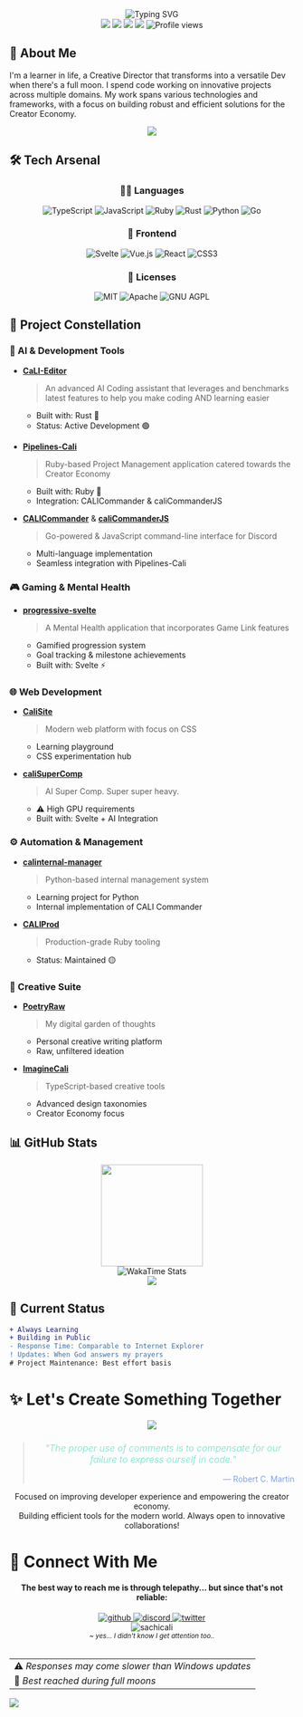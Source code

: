 <div align="center">
  <img src="https://readme-typing-svg.demolab.com?font=Fira+Code&size=32&duration=2800&pause=2000&color=A9FEF7&center=true&vCenter=true&width=940&lines=Hi%2C+I'm+CHI!+🌙;Creative+Director+by+Day%2C+Dev+by+Moonlight+✨;Building+the+Creator+Economy+🎨;AI+%2B+Design+%2B+Code+%3D+Magic+💫" alt="Typing SVG" />
</div>

<div align="center">
  <img src="https://img.shields.io/badge/Creative%20Director-Design-ff69b4" />
  <img src="https://img.shields.io/badge/Developer-Code-blue" />
  <img src="https://img.shields.io/badge/Moonlight-Active-blueviolet" />
  <img src="https://img.shields.io/badge/Response%20Time-Geological-lightgrey" />
  <img src="https://komarev.com/ghpvc/?username=username&color=blueviolet" alt="Profile views" />
</div>

## 🌙 About Me

I'm a learner in life, a Creative Director that transforms into a versatile Dev when there's a full moon. I spend code working on innovative projects across multiple domains. My work spans various technologies and frameworks, with a focus on building robust and efficient solutions for the Creator Economy.

<div align="center">
  <img src="https://github-readme-streak-stats.herokuapp.com/?user=sachicali&theme=tokyonight" />
</div>

## 🛠️ Tech Arsenal

<div align="center">
  
### 👩‍💻 Languages
![TypeScript](https://img.shields.io/badge/typescript-%23007ACC.svg?style=for-the-badge&logo=typescript&logoColor=white)
![JavaScript](https://img.shields.io/badge/javascript-%23323330.svg?style=for-the-badge&logo=javascript&logoColor=%23F7DF1E)
![Ruby](https://img.shields.io/badge/ruby-%23CC342D.svg?style=for-the-badge&logo=ruby&logoColor=white)
![Rust](https://img.shields.io/badge/rust-%23000000.svg?style=for-the-badge&logo=rust&logoColor=white)
![Python](https://img.shields.io/badge/python-3670A0?style=for-the-badge&logo=python&logoColor=ffdd54)
![Go](https://img.shields.io/badge/go-%2300ADD8.svg?style=for-the-badge&logo=go&logoColor=white)

### 🎨 Frontend
![Svelte](https://img.shields.io/badge/svelte-%23f1413d.svg?style=for-the-badge&logo=svelte&logoColor=white)
![Vue.js](https://img.shields.io/badge/vuejs-%2335495e.svg?style=for-the-badge&logo=vuedotjs&logoColor=%234FC08D)
![React](https://img.shields.io/badge/react-%2320232a.svg?style=for-the-badge&logo=react&logoColor=%2361DAFB)
![CSS3](https://img.shields.io/badge/css3-%231572B6.svg?style=for-the-badge&logo=css3&logoColor=white)

### 📜 Licenses
![MIT](https://img.shields.io/badge/License-MIT-yellow.svg?style=for-the-badge)
![Apache](https://img.shields.io/badge/License-Apache_2.0-blue.svg?style=for-the-badge)
![GNU AGPL](https://img.shields.io/badge/License-AGPL_v3-blue.svg?style=for-the-badge)

</div>

## 🚀 Project Constellation

### 🤖 AI & Development Tools
- **[CaLI-Editor](https://github.com/username/CaLI-Editor)**
  > An advanced AI Coding assistant that leverages and benchmarks latest features to help you make coding AND learning easier
  - Built with: Rust 🦀
  - Status: Active Development 🟢

- **[Pipelines-Cali](https://github.com/username/Pipelines-Cali)**
  > Ruby-based Project Management application catered towards the Creator Economy
  - Built with: Ruby 💎
  - Integration: CALICommander & caliCommanderJS
  
- **[CALICommander](https://github.com/username/CALICommander)** & **[caliCommanderJS](https://github.com/username/caliCommanderJS)**
  > Go-powered & JavaScript command-line interface for Discord
  - Multi-language implementation
  - Seamless integration with Pipelines-Cali

### 🎮 Gaming & Mental Health
- **[progressive-svelte](https://github.com/username/progressive-svelte)**
  > A Mental Health application that incorporates Game Link features
  - Gamified progression system
  - Goal tracking & milestone achievements
  - Built with: Svelte ⚡

### 🌐 Web Development
- **[CaliSite](https://github.com/username/CaliSite)**
  > Modern web platform with focus on CSS
  - Learning playground
  - CSS experimentation hub

- **[caliSuperComp](https://github.com/username/caliSuperComp)**
  > AI Super Comp. Super super heavy.
  - ⚠️ High GPU requirements
  - Built with: Svelte + AI Integration

### ⚙️ Automation & Management
- **[calinternal-manager](https://github.com/username/calinternal-manager)**
  > Python-based internal management system
  - Learning project for Python
  - Internal implementation of CALI Commander

- **[CALIProd](https://github.com/username/CALIProd)**
  > Production-grade Ruby tooling
  - Status: Maintained 🟡

### 🎨 Creative Suite
- **[PoetryRaw](https://github.com/username/PoetryRaw)**
  > My digital garden of thoughts
  - Personal creative writing platform
  - Raw, unfiltered ideation

- **[ImagineCali](https://github.com/username/ImagineCali)**
  > TypeScript-based creative tools
  - Advanced design taxonomies
  - Creator Economy focus

## 📊 GitHub Stats
<div align='center'>
<img height="180em" src="https://github-readme-stats.vercel.app/api/top-langs/?username=sachicali&layout=compact&theme=tokyonight&count_private=true&token=${{ secrets.GH_TOKEN }}"/>
</div>

<div align="center">
  <img src="https://github-readme-stats.vercel.app/api/wakatime?username=sachicali&theme=tokyonight" alt="WakaTime Stats"/>
</div>

<div align="center">
  <img src="https://cr-ss-service.azurewebsites.net/api/ScreenShot?widget=summary&username=sachicali&badges=3&show-avatar=false&style=--bg-color:%230D1117;--border:1px%20solid%20%23363636"/>
</div>

## 🌱 Current Status

```diff
+ Always Learning
+ Building in Public
- Response Time: Comparable to Internet Explorer
! Updates: When God answers my prayers
# Project Maintenance: Best effort basis
```

# ✨ Let's Create Something Together

<div align="center">
  <img src="https://capsule-render.vercel.app/api?type=soft&color=gradient&text=Collaboration&fontSize=40&animation=twinkling" />

  <blockquote align="center">
    <h3 style="color: #70E1C8; font-style: italic; font-weight: 300;">
      "The proper use of comments is to compensate for our failure to express ourself in code."
    </h3>
    <p align="right" style="color: #7AA2F7;">— Robert C. Martin</p>
  </blockquote>

  <p align="center">
    Focused on improving developer experience and empowering the creator economy.<br>
    Building efficient tools for the modern world. Always open to innovative collaborations!
  </p>
</div>

# 🌟 Connect With Me

<div align="center">
  <h4>The best way to reach me is through telepathy... but since that's not reliable:</h4>

  <a href="https://github.com/sachicali" target="_blank">
    <img src="https://img.shields.io/badge/github-%2324292e.svg?&style=for-the-badge&logo=github&logoColor=white" alt="github" />
  </a>
  <a href="your-discord-link" target="_blank">
    <img src="https://img.shields.io/badge/discord-%237289DA.svg?&style=for-the-badge&logo=discord&logoColor=white" alt="discord" />
  </a>
  <a href="your-twitter-link" target="_blank">
    <img src="https://img.shields.io/badge/twitter-%231DA1F2.svg?&style=for-the-badge&logo=twitter&logoColor=white" alt="twitter" />
  </a>

  <div align="center">
    <img src="https://komarev.com/ghpvc/?username=sachicali&label=Profile%20Views&color=70E1C8&style=for-the-badge" alt="sachicali" />
    <br>
    <sub><i>~ yes... I didn't know I get attention too..</i></sub>
  </div>

  <br>

  <table align="center">
    <tr>
      <td>
        ⚠️ <i>Responses may come slower than Windows updates</i>
      </td>
    </tr>
    <tr>
      <td>
        🌙 <i>Best reached during full moons</i>
      </td>
    </tr>
  </table>
</div>

<img src="https://capsule-render.vercel.app/api?type=waving&color=gradient&height=100&section=footer" />
